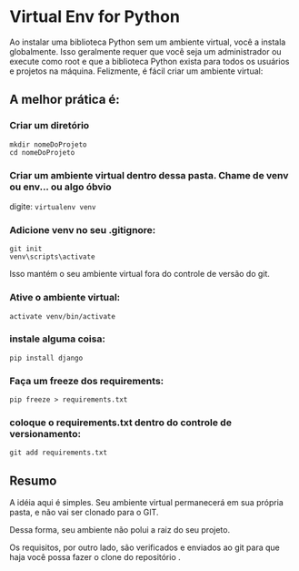 # Virtual Env for Python

Ao instalar uma biblioteca Python sem um ambiente virtual, você a instala globalmente. 
Isso geralmente requer que você seja um administrador ou execute como root e que a biblioteca Python exista 
para todos os usuários e projetos na máquina. Felizmente, é fácil criar um ambiente virtual:

## A melhor prática é:
### Criar um diretório 
```
mkdir nomeDoProjeto
cd nomeDoProjeto
```

### Criar um ambiente virtual dentro dessa pasta.  Chame de venv ou env... ou algo óbvio
digite:
```virtualenv venv```

### Adicione venv no seu .gitignore:
```
git init
venv\scripts\activate
```
Isso mantém o seu ambiente virtual fora do controle de versão do git.

### Ative o ambiente virtual:
```activate venv/bin/activate```

### instale alguma coisa:
```pip install django```

### Faça um freeze dos requirements:
```pip freeze > requirements.txt```

### coloque o requirements.txt dentro do controle de versionamento:
```git add requirements.txt```

## Resumo
A idéia aqui é simples. Seu ambiente virtual permanecerá em sua própria pasta, e não vai ser clonado para o GIT. 

Dessa forma, seu ambiente não polui a raiz do seu projeto. 

Os requisitos, por outro lado, são verificados e enviados ao git para que haja você possa fazer o clone do repositório .
